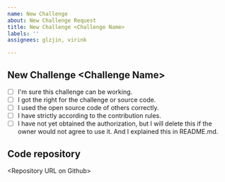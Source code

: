 ```yaml
---
name: New Challenge
about: New Challenge Request
title: New Challenge <Challenge Name>
labels: ''
assignees: glzjin, virink

---
```


<!--
 Thank you for your support for "CTF Training".

 The issue in this repository is just for 
 [New Challenge] and [Update Challenge],
 without answering other questions.

 Before issue, I need to take up a few minutes to
 answer some of the most basic questions.

 Please change `[ ]` to `[x]`, when you agree to these terms and conditions.

 There is a issue template for you, 
 you can delete content that is not related to this issue.

 Thanks!
-->

## New Challenge \<Challenge Name\>

- [ ] I'm sure this challenge can be working.
- [ ] I got the right for the challenge or source code.
- [ ] I used the open source code of others correctly.
- [ ] I have strictly according to the contribution rules.
- [ ] I have not yet obtained the authorization, but I will delete this if the owner would not agree to use it. And I explained this in README.md.

## Code repository

\<Repository URL on Github\>
